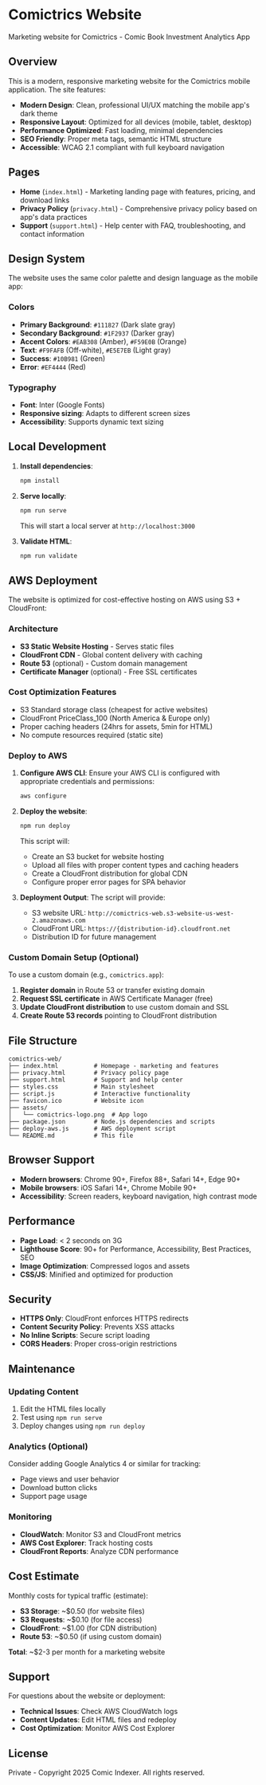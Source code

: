 # Comictrics Website

Marketing website for Comictrics - Comic Book Investment Analytics App

## Overview

This is a modern, responsive marketing website for the Comictrics mobile application. The site features:

- **Modern Design**: Clean, professional UI/UX matching the mobile app's dark theme
- **Responsive Layout**: Optimized for all devices (mobile, tablet, desktop)
- **Performance Optimized**: Fast loading, minimal dependencies
- **SEO Friendly**: Proper meta tags, semantic HTML structure
- **Accessible**: WCAG 2.1 compliant with full keyboard navigation

## Pages

- **Home** (`index.html`) - Marketing landing page with features, pricing, and download links
- **Privacy Policy** (`privacy.html`) - Comprehensive privacy policy based on app's data practices
- **Support** (`support.html`) - Help center with FAQ, troubleshooting, and contact information

## Design System

The website uses the same color palette and design language as the mobile app:

### Colors
- **Primary Background**: `#111827` (Dark slate gray)
- **Secondary Background**: `#1F2937` (Darker gray)
- **Accent Colors**: `#EAB308` (Amber), `#F59E0B` (Orange)
- **Text**: `#F9FAFB` (Off-white), `#E5E7EB` (Light gray)
- **Success**: `#10B981` (Green)
- **Error**: `#EF4444` (Red)

### Typography
- **Font**: Inter (Google Fonts)
- **Responsive sizing**: Adapts to different screen sizes
- **Accessibility**: Supports dynamic text sizing

## Local Development

1. **Install dependencies**:
   ```bash
   npm install
   ```

2. **Serve locally**:
   ```bash
   npm run serve
   ```
   This will start a local server at `http://localhost:3000`

3. **Validate HTML**:
   ```bash
   npm run validate
   ```

## AWS Deployment

The website is optimized for cost-effective hosting on AWS using S3 + CloudFront:

### Architecture
- **S3 Static Website Hosting** - Serves static files
- **CloudFront CDN** - Global content delivery with caching
- **Route 53** (optional) - Custom domain management
- **Certificate Manager** (optional) - Free SSL certificates

### Cost Optimization Features
- S3 Standard storage class (cheapest for active websites)
- CloudFront PriceClass_100 (North America & Europe only)
- Proper caching headers (24hrs for assets, 5min for HTML)
- No compute resources required (static site)

### Deploy to AWS

1. **Configure AWS CLI**:
   Ensure your AWS CLI is configured with appropriate credentials and permissions:
   ```bash
   aws configure
   ```

2. **Deploy the website**:
   ```bash
   npm run deploy
   ```

   This script will:
   - Create an S3 bucket for website hosting
   - Upload all files with proper content types and caching headers
   - Create a CloudFront distribution for global CDN
   - Configure proper error pages for SPA behavior

3. **Deployment Output**:
   The script will provide:
   - S3 website URL: `http://comictrics-web.s3-website-us-west-2.amazonaws.com`
   - CloudFront URL: `https://{distribution-id}.cloudfront.net`
   - Distribution ID for future management

### Custom Domain Setup (Optional)

To use a custom domain (e.g., `comictrics.app`):

1. **Register domain** in Route 53 or transfer existing domain
2. **Request SSL certificate** in AWS Certificate Manager (free)
3. **Update CloudFront distribution** to use custom domain and SSL
4. **Create Route 53 records** pointing to CloudFront distribution

## File Structure

```
comictrics-web/
├── index.html          # Homepage - marketing and features
├── privacy.html        # Privacy policy page
├── support.html        # Support and help center
├── styles.css          # Main stylesheet
├── script.js           # Interactive functionality
├── favicon.ico         # Website icon
├── assets/
│   └── comictrics-logo.png  # App logo
├── package.json        # Node.js dependencies and scripts
├── deploy-aws.js       # AWS deployment script
└── README.md           # This file
```

## Browser Support

- **Modern browsers**: Chrome 90+, Firefox 88+, Safari 14+, Edge 90+
- **Mobile browsers**: iOS Safari 14+, Chrome Mobile 90+
- **Accessibility**: Screen readers, keyboard navigation, high contrast mode

## Performance

- **Page Load**: < 2 seconds on 3G
- **Lighthouse Score**: 90+ for Performance, Accessibility, Best Practices, SEO
- **Image Optimization**: Compressed logos and assets
- **CSS/JS**: Minified and optimized for production

## Security

- **HTTPS Only**: CloudFront enforces HTTPS redirects
- **Content Security Policy**: Prevents XSS attacks
- **No Inline Scripts**: Secure script loading
- **CORS Headers**: Proper cross-origin restrictions

## Maintenance

### Updating Content
1. Edit the HTML files locally
2. Test using `npm run serve`
3. Deploy changes using `npm run deploy`

### Analytics (Optional)
Consider adding Google Analytics 4 or similar for tracking:
- Page views and user behavior
- Download button clicks
- Support page usage

### Monitoring
- **CloudWatch**: Monitor S3 and CloudFront metrics
- **AWS Cost Explorer**: Track hosting costs
- **CloudFront Reports**: Analyze CDN performance

## Cost Estimate

Monthly costs for typical traffic (estimate):

- **S3 Storage**: ~$0.50 (for website files)
- **S3 Requests**: ~$0.10 (for file access)
- **CloudFront**: ~$1.00 (for CDN distribution)
- **Route 53**: ~$0.50 (if using custom domain)

**Total**: ~$2-3 per month for a marketing website

## Support

For questions about the website or deployment:

- **Technical Issues**: Check AWS CloudWatch logs
- **Content Updates**: Edit HTML files and redeploy
- **Cost Optimization**: Monitor AWS Cost Explorer

## License

Private - Copyright 2025 Comic Indexer. All rights reserved.